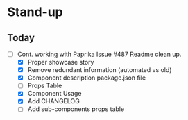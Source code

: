 # Stand-up

## Today

- [ ] Cont. working with Paprika Issue #487 Readme clean up.
  - [x] Proper showcase story
  - [x] Remove redundant information (automated vs old)
  - [x] Component description package.json file
  - [ ] Props Table
  - [x] Component Usage
  - [x] Add CHANGELOG
  - [ ] Add sub-components props table
